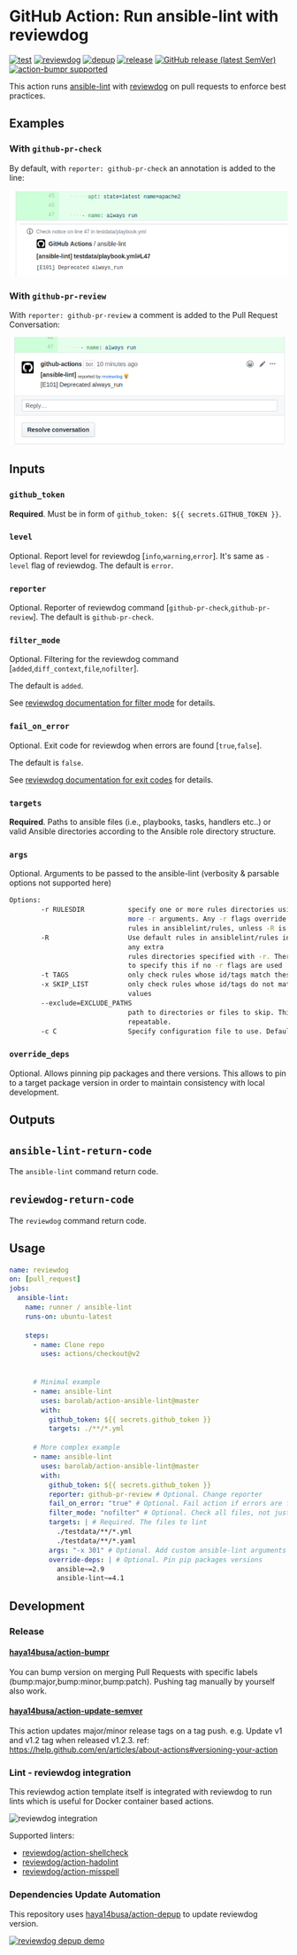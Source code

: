 # GitHub Action: Run ansible-lint with reviewdog

<!-- TODO: replace barolab/action-ansible-lint with your repo name -->
[![test](https://github.com/barolab/action-ansible-lint/workflows/test/badge.svg)](https://github.com/barolab/action-ansible-lint/actions?query=workflow%3Atest)
[![reviewdog](https://github.com/barolab/action-ansible-lint/workflows/reviewdog/badge.svg)](https://github.com/barolab/action-ansible-lint/actions?query=workflow%3Areviewdog)
[![depup](https://github.com/barolab/action-ansible-lint/workflows/depup/badge.svg)](https://github.com/barolab/action-ansible-lint/actions?query=workflow%3Adepup)
[![release](https://github.com/barolab/action-ansible-lint/workflows/release/badge.svg)](https://github.com/barolab/action-ansible-lint/actions?query=workflow%3Arelease)
[![GitHub release (latest SemVer)](https://img.shields.io/github/v/release/barolab/action-ansible-lint?logo=github&sort=semver)](https://github.com/barolab/action-ansible-lint/releases)
[![action-bumpr supported](https://img.shields.io/badge/bumpr-supported-ff69b4?logo=github&link=https://github.com/haya14busa/action-bumpr)](https://github.com/haya14busa/action-bumpr)

This action runs [ansible-lint](https://github.com/ansible/ansible-lint) with
[reviewdog](https://github.com/reviewdog/reviewdog) on pull requests
to enforce best practices.

## Examples

### With `github-pr-check`

By default, with `reporter: github-pr-check` an annotation is added to
the line:

![Example comment made by the action, with github-pr-check](./img/example-github-pr-check.png)

### With `github-pr-review`

With `reporter: github-pr-review` a comment is added to
the Pull Request Conversation:

![Example comment made by the action, with github-pr-review](./img/example-github-pr-review.png)

## Inputs

### `github_token`

**Required**. Must be in form of `github_token: ${{ secrets.GITHUB_TOKEN }}`.

### `level`

Optional. Report level for reviewdog [`info`,`warning`,`error`].
It's same as `-level` flag of reviewdog.
The default is `error`.

### `reporter`

Optional. Reporter of reviewdog command [`github-pr-check`,`github-pr-review`].
The default is `github-pr-check`.

### `filter_mode`

Optional. Filtering for the reviewdog command [`added`,`diff_context`,`file`,`nofilter`].

The default is `added`.

See [reviewdog documentation for filter mode](https://github.com/reviewdog/reviewdog/tree/master#filter-mode) for details.

### `fail_on_error`

Optional. Exit code for reviewdog when errors are found [`true`,`false`].

The default is `false`.

See [reviewdog documentation for exit codes](https://github.com/reviewdog/reviewdog/tree/master#exit-codes) for details.

### `targets`

**Required**. Paths to ansible files (i.e., playbooks, tasks, handlers etc..) or valid Ansible directories according
to the Ansible role directory structure.

### `args`

Optional. Arguments to be passed to the ansible-lint (verbosity & parsable options not supported here)

```bash
Options:
        -r RULESDIR           specify one or more rules directories using one or
                              more -r arguments. Any -r flags override the default
                              rules in ansiblelint/rules, unless -R is also used.
        -R                    Use default rules in ansiblelint/rules in addition to
                              any extra
                              rules directories specified with -r. There is no need
                              to specify this if no -r flags are used
        -t TAGS               only check rules whose id/tags match these values
        -x SKIP_LIST          only check rules whose id/tags do not match these
                              values
        --exclude=EXCLUDE_PATHS
                              path to directories or files to skip. This option is
                              repeatable.
        -c C                  Specify configuration file to use. Defaults to ".ansible-lint"
```

### `override_deps`

Optional. Allows pinning pip packages and there versions. This allows to pin to a target package version in order to maintain consistency with local development.

## Outputs

## `ansible-lint-return-code`

The `ansible-lint` command return code.

## `reviewdog-return-code`

The `reviewdog` command return code.

## Usage
<!-- TODO: update. replace `template` with the linter name -->

```yml
name: reviewdog
on: [pull_request]
jobs:
  ansible-lint:
    name: runner / ansible-lint
    runs-on: ubuntu-latest

    steps:
      - name: Clone repo
        uses: actions/checkout@v2


      # Minimal example
      - name: ansible-lint
        uses: barolab/action-ansible-lint@master
        with:
          github_token: ${{ secrets.github_token }}
          targets: ./**/*.yml

      # More complex example
      - name: ansible-lint
        uses: barolab/action-ansible-lint@master
        with:
          github_token: ${{ secrets.github_token }}
          reporter: github-pr-review # Optional. Change reporter
          fail_on_error: "true" # Optional. Fail action if errors are found
          filter_mode: "nofilter" # Optional. Check all files, not just the diff
          targets: | # Required. The files to lint
            ./testdata/**/*.yml
            ./testdata/**/*.yaml
          args: "-x 301" # Optional. Add custom ansible-lint arguments
          override-deps: | # Optional. Pin pip packages versions
            ansible~=2.9
            ansible-lint~=4.1
```

## Development

### Release

#### [haya14busa/action-bumpr](https://github.com/haya14busa/action-bumpr)

You can bump version on merging Pull Requests with specific labels (bump:major,bump:minor,bump:patch).
Pushing tag manually by yourself also work.

#### [haya14busa/action-update-semver](https://github.com/haya14busa/action-update-semver)

This action updates major/minor release tags on a tag push. e.g. Update v1 and v1.2 tag when released v1.2.3.
ref: https://help.github.com/en/articles/about-actions#versioning-your-action

### Lint - reviewdog integration

This reviewdog action template itself is integrated with reviewdog to run lints
which is useful for Docker container based actions.

![reviewdog integration](https://user-images.githubusercontent.com/3797062/72735107-7fbb9600-3bde-11ea-8087-12af76e7ee6f.png)

Supported linters:

- [reviewdog/action-shellcheck](https://github.com/reviewdog/action-shellcheck)
- [reviewdog/action-hadolint](https://github.com/reviewdog/action-hadolint)
- [reviewdog/action-misspell](https://github.com/reviewdog/action-misspell)

### Dependencies Update Automation

This repository uses [haya14busa/action-depup](https://github.com/haya14busa/action-depup) to update
reviewdog version.

[![reviewdog depup demo](https://user-images.githubusercontent.com/3797062/73154254-170e7500-411a-11ea-8211-912e9de7c936.png)](https://github.com/barolab/action-ansible-lint/pull/6)
